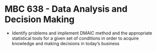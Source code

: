 # MBC 638 - Data Analysis and Decision Making
* Identify problems and implement DMAIC method and the appropriate statistical tools for a given set of conditions in order to acquire knowledge and making decisions in today’s business
